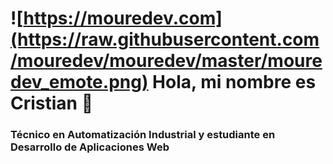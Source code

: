# ![https://mouredev.com](https://raw.githubusercontent.com/mouredev/mouredev/master/mouredev_emote.png) Hola, mi nombre es Cristian 👋
### Técnico en Automatización Industrial y estudiante en Desarrollo de Aplicaciones Web
